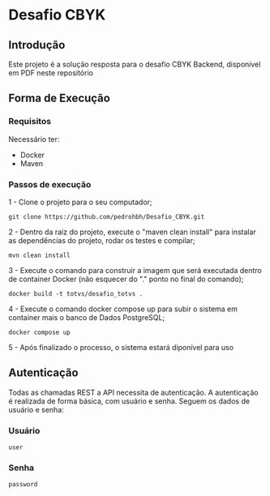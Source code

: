 # Desafio CBYK

## Introdução
Este projeto é a solução resposta para o desafio CBYK Backend, disponível em PDF neste repositório

## Forma de Execução
### Requisitos
Necessário ter:
- Docker
- Maven


### Passos de execução
1 - Clone o projeto para o seu computador;
```
git clone https://github.com/pedrohbh/Desafio_CBYK.git
```

2 - Dentro da raíz do projeto, execute o "maven clean install" para instalar as dependências do projeto, rodar os testes e compilar;
```
mvn clean install
```

3 - Execute o comando para construir a imagem que será executada dentro de container Docker (não esquecer do "." ponto no final do comando);
```
docker build -t totvs/desafio_totvs .
```

4 - Execute o comando docker compose up para subir o sistema em container mais o banco de Dados PostgreSQL;
```
docker compose up
```

5 - Após finalizado o processo, o sistema estará diponível para uso

## Autenticação
Todas as chamadas REST a API necessita de autenticação. A autenticação é realizada de forma básica, com usuário e senha. Seguem os dados de usuário e senha:

### Usuário
```
user
```
### Senha
```
password
```
